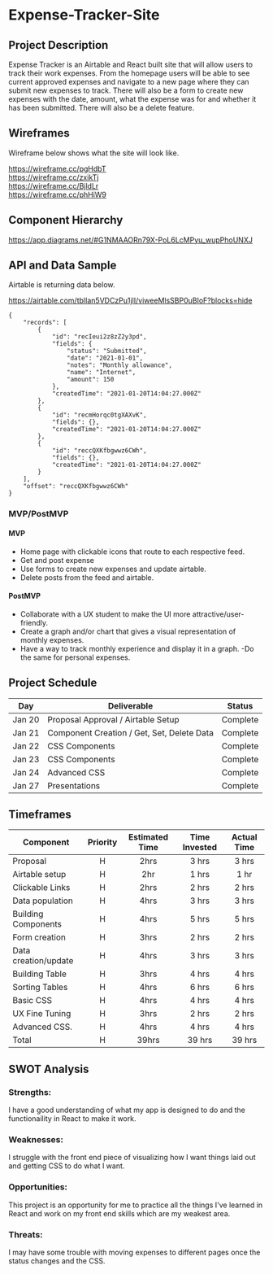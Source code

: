 # Expense-Tracker-Site

## Project Description
Expense Tracker is an Airtable and React built site that will allow users to track their work expenses.  From the homepage users will be able to see current approved expenses and navigate to a new page where they can submit new expenses to track.  There will also be a form to create new expenses with the date, amount, what the expense was for and whether it has been submitted.   There will also be a delete feature.

## Wireframes
Wireframe below shows what the site will look like.

https://wireframe.cc/pgHdbT<br />
https://wireframe.cc/zxikTj<br />
https://wireframe.cc/BjldLr<br />
https://wireframe.cc/phHiW9

## Component Hierarchy

https://app.diagrams.net/#G1NMAAORn79X-PoL6LcMPyu_wupPhoUNXJ

## API and Data Sample
Airtable is returning data below.

https://airtable.com/tblIan5VDCzPu1jlI/viweeMlsSBP0uBIoF?blocks=hide

```
{
    "records": [
        {
            "id": "recIeui2z8zZ2y3pd",
            "fields": {
                "status": "Submitted",
                "date": "2021-01-01",
                "notes": "Monthly allowance",
                "name": "Internet",
                "amount": 150
            },
            "createdTime": "2021-01-20T14:04:27.000Z"
        },
        {
            "id": "recmHorqc0tgXAXvK",
            "fields": {},
            "createdTime": "2021-01-20T14:04:27.000Z"
        },
        {
            "id": "reccQXKfbgwwz6CWh",
            "fields": {},
            "createdTime": "2021-01-20T14:04:27.000Z"
        }
    ],
    "offset": "reccQXKfbgwwz6CWh"
}

```

### MVP/PostMVP

#### MVP

- Home page with clickable icons that route to each respective feed.
- Get and post expense
- Use forms to create new expenses and update airtable.
- Delete posts from the feed and airtable.

#### PostMVP

- Collaborate with a UX student to make the UI more attractive/user-friendly.
- Create a graph and/or chart that gives a visual representation of monthly expenses.
- Have a way to track monthly experience and display it in a graph.
-Do the same for personal expenses.

## Project Schedule

| Day      | Deliverable                                | Status   |
| -------- | ------------------------------------------ | -------- |
| Jan 20   | Proposal Approval / Airtable Setup         |Complete  |
| Jan 21   | Component Creation / Get, Set, Delete Data |Complete  |      
| Jan 22   | CSS Components                             |Complete  |          
| Jan 23   | CSS Components                             |Complete  |          
| Jan 24   | Advanced CSS                               |Complete  |          
| Jan 27   | Presentations                              |Complete  |          

## Timeframes

| Component                 | Priority | Estimated Time | Time Invested | Actual Time |
| ------------------------- | :------: | :------------: | :-----------: | :---------: |
| Proposal                  |    H     |      2hrs      |   3 hrs       |    3 hrs    |
| Airtable setup            |    H     |      2hr       |   1 hrs       |    1 hr     |
| Clickable Links           |    H     |      2hrs      |   2 hrs       |    2 hrs    |
| Data population           |    H     |      4hrs      |   3 hrs       |    3 hrs    |
| Building Components       |    H     |      4hrs      |   5 hrs       |    5 hrs    |
| Form creation             |    H     |      3hrs      |   2 hrs       |    2 hrs    |
| Data creation/update      |    H     |      4hrs      |   3 hrs       |   3 hrs     |
| Building Table            |    H     |      3hrs      |   4 hrs       |   4 hrs     |
| Sorting Tables            |    H     |      4hrs      |   6 hrs       |   6 hrs     | 
| Basic CSS                 |    H     |      4hrs      |   4 hrs       |   4 hrs     |
| UX Fine Tuning            |    H     |      3hrs      |   2 hrs       |   2 hrs     |
| Advanced CSS.             |    H     |      4hrs      |   4 hrs       |   4 hrs     |
| Total                     |    H     |      39hrs     |    39  hrs    |   39 hrs    |

## SWOT Analysis

### Strengths:

I have a good understanding of what my app is designed to do and the functionaility in React to make it work.

### Weaknesses:

I struggle with the front end piece of visualizing how I want things laid out and getting CSS to do what I want.

### Opportunities:
This project is an opportunity for me to practice all the things I've learned in React and work on my front end skills which are my weakest area.

### Threats:

I may have some trouble with moving expenses to different pages once the status changes and the CSS.
